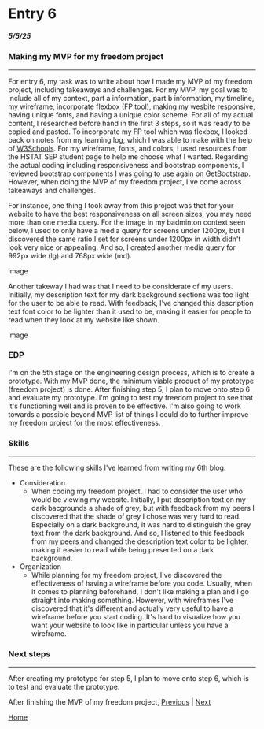 # Entry 6
##### 5/5/25

### Making my MVP for my freedom project

---

For entry 6, my task was to write about how I made my MVP of my freedom project, including takeaways and challenges. For my MVP, my goal was to include all of my context, part a information, part b information, my timeline, my wireframe, incorporate flexbox (FP tool), making my wesbite responsive, having unique fonts, and having a unique color scheme. For all of my actual content, I researched before hand in the first 3 steps, so it was ready to be copied and pasted. To incorporate my FP tool which was flexbox, I looked back on notes from my learning log, which I was able to make with the help of [W3Schools](https://www.w3schools.com/css/css3_flexbox.asp). For my wireframe, fonts, and colors, I used resources from the HSTAT SEP student page to help me choose what I wanted. Regarding the actual coding including responsiveness and bootstrap components, I reviewed bootstrap components I was going to use again on [GetBootstrap](https://getbootstrap.com/docs/5.3/getting-started/introduction/). However, when doing the MVP of my freedom project, I've come across takeaways and challenges.

For instance, one thing I took away from this project was that for your website to have the best responsiveness on all screen sizes, you may need more than one media query. For the image in my badminton context seen below, I used to only have a media query for screens under 1200px, but I discovered the same ratio I set for screens under 1200px in width didn't look very nice or appealing. And so, I created another media query for 992px wide (lg) and 768px wide (md).

image

Another takeway I had was that I need to be considerate of my users. Initially, my description text for my dark background sections was too light for the user to be able to read. With feedback, I've changed this description text font color to be lighter than it used to be, making it easier for people to read when they look at my website like shown.

image

### EDP

I'm on the 5th stage on the engineering design process, which is to create a prototype. With my MVP done, the minimum viable product of my prototype (freedom project) is done. After finishing step 5, I plan to move onto step 6 and evaluate my prototype. I'm going to test my freedom project to see that it's functioning well and is proven to be effective. I'm also going to work towards a possible beyond MVP list of things I could do to further improve my freedom project for the most effectiveness.

### Skills

---

These are the following skills I've learned from writing my 6th blog.
* Consideration
    * When coding my freedom project, I had to consider the user who would be viewing my website. Initially, I put description text on my dark bacgrounds a shade of grey, but with feedback from my peers I discovered that the shade of grey I chose was very hard to read. Especially on a dark background, it was hard to distinguish the grey text from the dark background. And so, I listened to this feedback from my peers and changed the description text color to be lighter, making it easier to read while being presented on a dark background.
* Organization
    * While planning for my freedom project, I've discovered the effectiveness of having a wireframe before you code. Usually, when it comes to planning beforehand, I don't like making a plan and I go straight into making something. However, with wireframes I've discovered that it's different and actually very useful to have a wireframe before you start coding. It's hard to visualize how you want your website to look like in particular unless you have a wireframe.

### Next steps

---

After creating my prototype for step 5, I plan to move onto step 6, which is to test and evaluate the prototype.

After finishing the MVP of my freedom project,
[Previous](entry05.md) | [Next](entry07.md)

[Home](../README.md)
